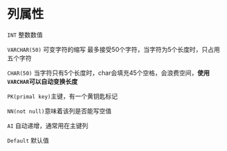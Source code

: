 # 列属性

`INT` 整数数值

`VARCHAR(50)` 可变字符的缩写 最多接受50个字符，当字符为5个长度时，只占用五个字符

`CHAR(50)`  当字符只有5个长度时，char会填充45个空格，会浪费空间，**使用`VARCHAR`可以自动变换长度**

`PK(primal key)`主键，有一个黄钥匙标记

`NN(not null)`意味着该列是否能写空值

`AI` 自动递增，通常用在主键列

`Default` 默认值


